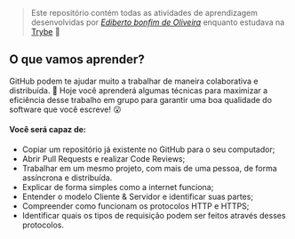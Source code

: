 > Este repositório contém todas as atividades de aprendizagem desenvolvidas por _[Ediberto bonfim de Oliveira](https://www.linkedin.com/in/ediberto-b-oliveira-872926178/)_ enquanto estudava na [Trybe](https://www.betrybe.com/) :rocket:

## O que vamos aprender?

GitHub podem te ajudar muito a trabalhar de maneira colaborativa e distribuída. 🧩
Hoje você aprenderá algumas técnicas para maximizar a eficiência desse trabalho em grupo para garantir uma boa qualidade do software que você escreve! 😮

#### Você será capaz de:

- Copiar um repositório já existente no GitHub para o seu computador;
- Abrir Pull Requests e realizar Code Reviews;
- Trabalhar em um mesmo projeto, com mais de uma pessoa, de forma assíncrona e distribuída.
- Explicar de forma simples como a internet funciona;
- Entender o modelo Cliente & Servidor e identificar suas partes;
- Compreender como funcionam os protocolos HTTP e HTTPS;
- Identificar quais os tipos de requisição podem ser feitos através desses protocolos.
